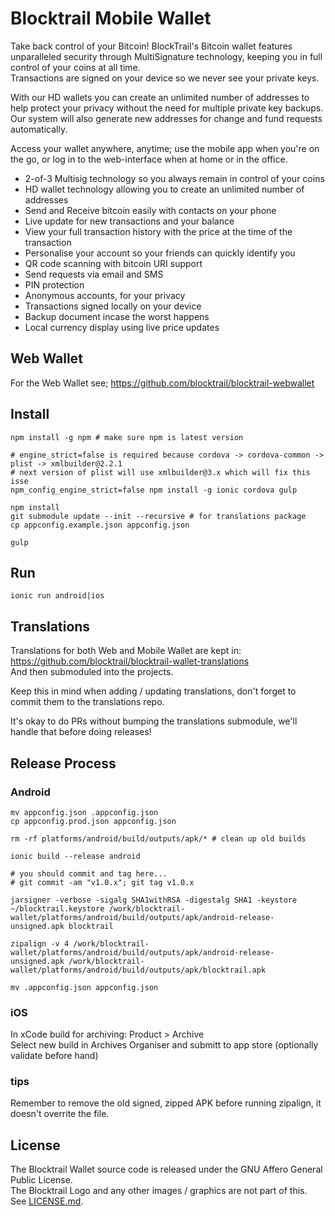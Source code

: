 # Blocktrail Mobile Wallet
Take back control of your Bitcoin!
BlockTrail's Bitcoin wallet features unparalleled security through MultiSignature technology, keeping you in full control of your coins at all time.  
Transactions are signed on your device so we never see your private keys.

With our HD wallets you can create an unlimited number of addresses to help protect your privacy without the need for multiple private key backups.  
Our system will also generate new addresses for change and fund requests automatically.

Access your wallet anywhere, anytime; use the mobile app when you're on the go, or log in to the web-interface when at home or in the office.

- 2-of-3 Multisig technology so you always remain in control of your coins
- HD wallet technology allowing you to create an unlimited number of addresses
- Send and Receive bitcoin easily with contacts on your phone
- Live update for new transactions and your balance
- View your full transaction history with the price at the time of the transaction
- Personalise your account so your friends can quickly identify you
- QR code scanning with bitcoin URI support
- Send requests via email and SMS
- PIN protection
- Anonymous accounts, for your privacy
- Transactions signed locally on your device
- Backup document incase the worst happens
- Local currency display using live price updates

## Web Wallet
For the Web Wallet see; https://github.com/blocktrail/blocktrail-webwallet

## Install
```
npm install -g npm # make sure npm is latest version

# engine_strict=false is required because cordova -> cordova-common -> plist -> xmlbuilder@2.2.1
# next version of plist will use xmlbuilder@3.x which will fix this isse
npm_config_engine_strict=false npm install -g ionic cordova gulp

npm install
git submodule update --init --recursive # for translations package
cp appconfig.example.json appconfig.json

gulp
```

## Run
```
ionic run android|ios
```

## Translations
Translations for both Web and Mobile Wallet are kept in: https://github.com/blocktrail/blocktrail-wallet-translations  
And then submoduled into the projects.  

Keep this in mind when adding / updating translations, don't forget to commit them to the translations repo.  

It's okay to do PRs without bumping the translations submodule, we'll handle that before doing releases!

## Release Process
### Android
```
mv appconfig.json .appconfig.json
cp appconfig.prod.json appconfig.json

rm -rf platforms/android/build/outputs/apk/* # clean up old builds

ionic build --release android

# you should commit and tag here...
# git commit -am "v1.0.x"; git tag v1.0.x

jarsigner -verbose -sigalg SHA1withRSA -digestalg SHA1 -keystore ~/blocktrail.keystore /work/blocktrail-wallet/platforms/android/build/outputs/apk/android-release-unsigned.apk blocktrail  

zipalign -v 4 /work/blocktrail-wallet/platforms/android/build/outputs/apk/android-release-unsigned.apk /work/blocktrail-wallet/platforms/android/build/outputs/apk/blocktrail.apk

mv .appconfig.json appconfig.json
```

### iOS
In xCode build for archiving: Product > Archive  
Select new build in Archives Organiser and submitt to app store (optionally validate before hand)  

### tips
Remember to remove the old signed, zipped APK before running zipalign, it doesn't overrite the file.  

## License
The Blocktrail Wallet source code is released under the GNU Affero General Public License.  
The Blocktrail Logo and any other images / graphics are not part of this.  
See [LICENSE.md](LICENSE.md).
